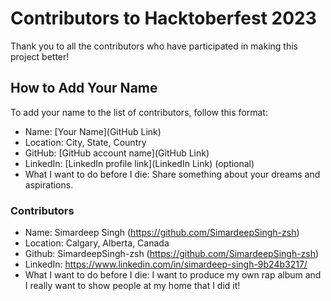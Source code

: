 # Contributors to Hacktoberfest 2023

Thank you to all the contributors who have participated in making this project better!

## How to Add Your Name

To add your name to the list of contributors, follow this format:

- Name: [Your Name](GitHub Link)
- Location: City, State, Country
- GitHub: [GitHub account name](GitHub Link)
- LinkedIn: [LinkedIn profile link](LinkedIn Link) (optional)
- What I want to do before I die: Share something about your dreams and aspirations.

### Contributors

- Name: Simardeep Singh (https://github.com/SimardeepSingh-zsh)
- Location: Calgary, Alberta, Canada
- Github: SimardeepSingh-zsh (https://github.com/SimardeepSingh-zsh)
- LinkedIn: https://www.linkedin.com/in/simardeep-singh-9b24b3217/
- What I want to do before I die: I want to produce my own rap album and I really want to show people at my home that I did it!
